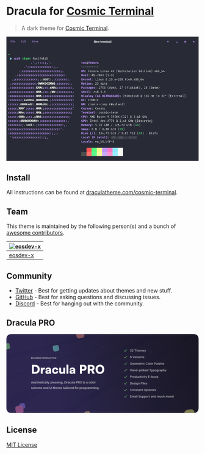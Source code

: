 # Dracula for [Cosmic Terminal](https://github.com/pop-os/cosmic-term)

> A dark theme for [Cosmic Terminal](https://github.com/pop-os/cosmic-term).

![Screenshot](./screenshot.png)

## Install

All instructions can be found at [draculatheme.com/cosmic-terminal](https://draculatheme.com/cosmic-terminal).

## Team

This theme is maintained by the following person(s) and a bunch of [awesome contributors](https://github.com/dracula/cosmic-terminal/graphs/contributors).

| [![eosdev-x](https://github.com/eosdev-x.png?size=100)](https://github.com/eosdev-x) |
| ------------------------------------------------------------------------------------ |
| [eosdev-x](https://github.com/eosdev-x)                                              |

## Community

- [Twitter](https://twitter.com/draculatheme) - Best for getting updates about themes and new stuff.
- [GitHub](https://github.com/dracula/dracula-theme/discussions) - Best for asking questions and discussing issues.
- [Discord](https://draculatheme.com/discord-invite) - Best for hanging out with the community.

## Dracula PRO

[![Dracula PRO](./.github/dracula-pro.png)](https://draculatheme.com/pro)

## License

[MIT License](./LICENSE)

